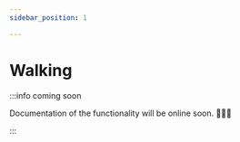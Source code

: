 ```yaml
---
sidebar_position: 1

---
```


# Walking

:::info coming soon

Documentation of the functionality will be online soon. 🧑🏻‍💻

:::
